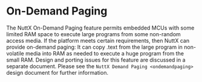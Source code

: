 # On-Demand Paging

The NuttX On-Demand Paging feature permits embedded MCUs with some
limited RAM space to execute large programs from some non-random access
media. If the platform meets certain requirements, then NuttX can
provide on-demand paging: It can copy .text from the large program in
non-volatile media into RAM as needed to execute a huge program from the
small RAM. Design and porting issues for this feature are discussed in a
separate document. Please see the `NuttX Demand Paging <ondemandpaging>`
design document for further information.
